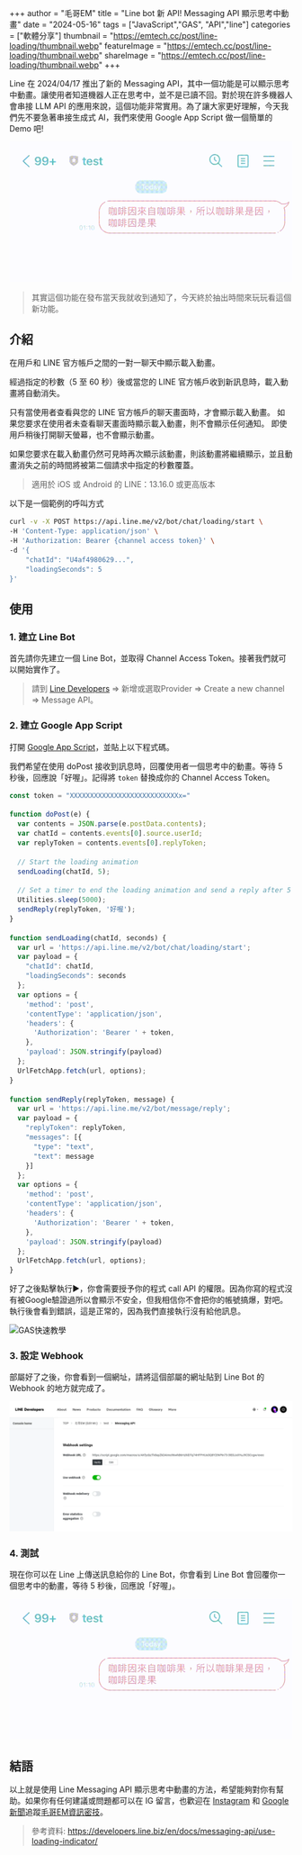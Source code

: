 +++
author = "毛哥EM"
title = "Line bot 新 API! Messaging API 顯示思考中動畫"
date = "2024-05-16"
tags = ["JavaScript","GAS", "API","line"]
categories = ["軟體分享"]
thumbnail = "https://emtech.cc/post/line-loading/thumbnail.webp"
featureImage = "https://emtech.cc/post/line-loading/thumbnail.webp"
shareImage = "https://emtech.cc/post/line-loading/thumbnail.webp"
+++

Line 在 2024/04/17 推出了新的 Messaging API，其中一個功能是可以顯示思考中動畫。讓使用者知道機器人正在思考中，並不是已讀不回。對於現在許多機器人會串接 LLM API 的應用來說，這個功能非常實用。為了讓大家更好理解，今天我們先不要急著串接生成式 AI，我們來使用 Google App Script 做一個簡單的 Demo 吧!

<!--more-->

![成果](result.gif)

> 其實這個功能在發布當天我就收到通知了，今天終於抽出時間來玩玩看這個新功能。

## 介紹

在用戶和 LINE 官方帳戶之間的一對一聊天中顯示載入動畫。

經過指定的秒數（5 至 60 秒）後或當您的 LINE 官方帳戶收到新訊息時，載入動畫將自動消失。

只有當使用者查看與您的 LINE 官方帳戶的聊天畫面時，才會顯示載入動畫。 如果您要求在使用者未查看聊天畫面時顯示載入動畫，則不會顯示任何通知。 即使用戶稍後打開聊天螢幕，也不會顯示動畫。

如果您要求在載入動畫仍然可見時再次顯示該動畫，則該動畫將繼續顯示，並且動畫消失之前的時間將被第二個請求中指定的秒數覆蓋。


> 適用於 iOS 或 Android 的 LINE：13.16.0 或更高版本

以下是一個範例的呼叫方式

```bash
curl -v -X POST https://api.line.me/v2/bot/chat/loading/start \
-H 'Content-Type: application/json' \
-H 'Authorization: Bearer {channel access token}' \
-d '{
    "chatId": "U4af4980629...",
    "loadingSeconds": 5
}'
```

## 使用

### 1. 建立 Line Bot

首先請你先建立一個 Line Bot，並取得 Channel Access Token。接著我們就可以開始實作了。

> 請到 [Line Developers](https://developers.line.biz/console/) => 新增或選取Provider => Create a new channel => Message API。


### 2. 建立 Google App Script

打開 [Google App Script](https://script.google.com/u/0/home/projects/create)，並貼上以下程式碼。

我們希望在使用 doPost 接收到訊息時，回覆使用者一個思考中的動畫。等待 5 秒後，回應說「好喔」。記得將 `token` 替換成你的 Channel Access Token。

```javascript
const token = "XXXXXXXXXXXXXXXXXXXXXXXXXXXx="

function doPost(e) {
  var contents = JSON.parse(e.postData.contents);
  var chatId = contents.events[0].source.userId;
  var replyToken = contents.events[0].replyToken;

  // Start the loading animation
  sendLoading(chatId, 5);

  // Set a timer to end the loading animation and send a reply after 5 seconds
  Utilities.sleep(5000);
  sendReply(replyToken, '好喔');
}

function sendLoading(chatId, seconds) {
  var url = 'https://api.line.me/v2/bot/chat/loading/start';
  var payload = {
    "chatId": chatId,
    "loadingSeconds": seconds
  };
  var options = {
    'method': 'post',
    'contentType': 'application/json',
    'headers': {
      'Authorization': 'Bearer ' + token,
    },
    'payload': JSON.stringify(payload)
  };
  UrlFetchApp.fetch(url, options);
}

function sendReply(replyToken, message) {
  var url = 'https://api.line.me/v2/bot/message/reply';
  var payload = {
    "replyToken": replyToken,
    "messages": [{
      "type": "text",
      "text": message
    }]
  };
  var options = {
    'method': 'post',
    'contentType': 'application/json',
    'headers': {
      'Authorization': 'Bearer ' + token,
    },
    'payload': JSON.stringify(payload)
  };
  UrlFetchApp.fetch(url, options);
}
```

好了之後點擊執行▶️，你會需要授予你的程式 call API 的權限。因為你寫的程式沒有被Google驗證過所以會顯示不安全，但我相信你不會把你的帳號搞爆，對吧。執行後會看到錯誤，這是正常的，因為我們直接執行沒有給他訊息。

![GAS快速教學](https://emtech.cc/images/gas.jpg)

### 3. 設定 Webhook

部屬好了之後，你會看到一個網址，請將這個部屬的網址貼到 Line Bot 的 Webhook 的地方就完成了。

![設定 Webhook](set-webhook.webp)

### 4. 測試

現在你可以在 Line 上傳送訊息給你的 Line Bot，你會看到 Line Bot 會回覆你一個思考中的動畫，等待 5 秒後，回應說「好喔」。

![成果](result.gif)

## 結語
以上就是使用 Line Messaging API 顯示思考中動畫的方法，希望能夠對你有幫助。如果你有任何建議或問題都可以在 IG 留言，也歡迎在 [Instagram](https://www.instagram.com/em.tec.blog) 和 [Google 新聞](https://news.google.com/publications/CAAqBwgKMKXLvgswsubVAw?ceid=TW:zh-Hant&oc=3)追蹤[毛哥EM資訊密技](https://em-tec.github.io/)。

> 參考資料: https://developers.line.biz/en/docs/messaging-api/use-loading-indicator/
